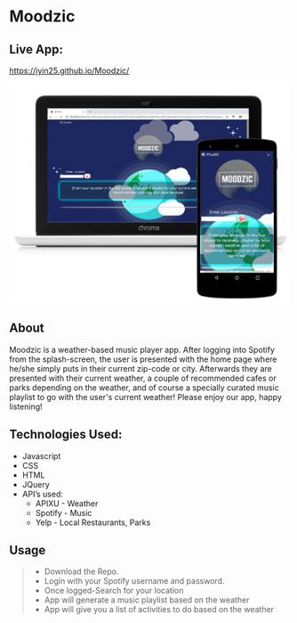# Moodzic

## Live App:
https://jyin25.github.io/Moodzic/

![screenshots](images/readme-image.png)

## About
Moodzic is a weather-based music player app. After logging into Spotify from the splash-screen, the user is presented with the home page where he/she simply puts in their current zip-code or city. Afterwards they are presented with their current weather, a couple of recommended cafes or parks depending on the weather, and of course a specially curated music playlist to go with the user's current weather! Please enjoy our app, happy listening! 

## Technologies Used:
* Javascript
* CSS
* HTML
* JQuery
* API’s used:
  * APIXU - Weather
  * Spotify - Music
  * Yelp - Local Restaurants, Parks

## Usage
> - Download the Repo.
> - Login with your Spotify username and password.
> - Once logged-Search for your location
> - App will generate a music playlist based on the weather
> - App will give you a list of activities to do based on the weather
